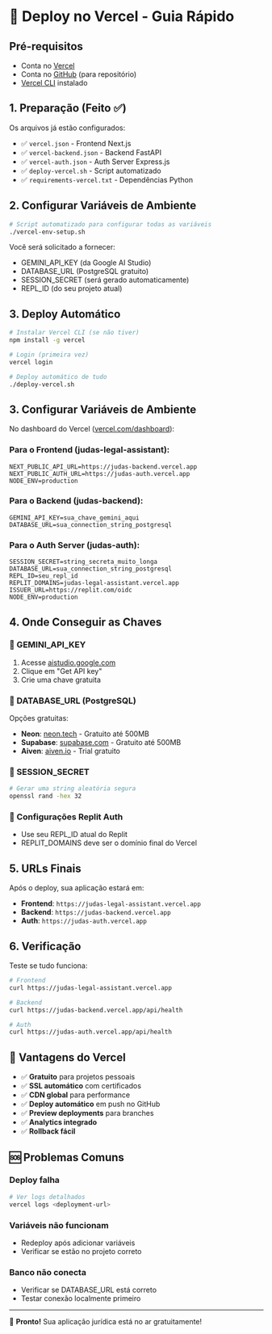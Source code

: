 # 🚀 Deploy no Vercel - Guia Rápido

## Pré-requisitos
- Conta no [Vercel](https://vercel.com)
- Conta no [GitHub](https://github.com) (para repositório)
- [Vercel CLI](https://vercel.com/cli) instalado

## 1. Preparação (Feito ✅)

Os arquivos já estão configurados:
- ✅ `vercel.json` - Frontend Next.js
- ✅ `vercel-backend.json` - Backend FastAPI  
- ✅ `vercel-auth.json` - Auth Server Express.js
- ✅ `deploy-vercel.sh` - Script automatizado
- ✅ `requirements-vercel.txt` - Dependências Python

## 2. Configurar Variáveis de Ambiente

```bash
# Script automatizado para configurar todas as variáveis
./vercel-env-setup.sh
```

Você será solicitado a fornecer:
- GEMINI_API_KEY (da Google AI Studio)
- DATABASE_URL (PostgreSQL gratuito)
- SESSION_SECRET (será gerado automaticamente)
- REPL_ID (do seu projeto atual)

## 3. Deploy Automático

```bash
# Instalar Vercel CLI (se não tiver)
npm install -g vercel

# Login (primeira vez)
vercel login

# Deploy automático de tudo
./deploy-vercel.sh
```

## 3. Configurar Variáveis de Ambiente

No dashboard do Vercel ([vercel.com/dashboard](https://vercel.com/dashboard)):

### Para o Frontend (judas-legal-assistant):
```
NEXT_PUBLIC_API_URL=https://judas-backend.vercel.app
NEXT_PUBLIC_AUTH_URL=https://judas-auth.vercel.app
NODE_ENV=production
```

### Para o Backend (judas-backend):
```
GEMINI_API_KEY=sua_chave_gemini_aqui
DATABASE_URL=sua_connection_string_postgresql
```

### Para o Auth Server (judas-auth):
```
SESSION_SECRET=string_secreta_muito_longa
DATABASE_URL=sua_connection_string_postgresql
REPL_ID=seu_repl_id
REPLIT_DOMAINS=judas-legal-assistant.vercel.app
ISSUER_URL=https://replit.com/oidc
NODE_ENV=production
```

## 4. Onde Conseguir as Chaves

### 🤖 GEMINI_API_KEY
1. Acesse [aistudio.google.com](https://aistudio.google.com)
2. Clique em "Get API key"
3. Crie uma chave gratuita

### 🐘 DATABASE_URL (PostgreSQL)
Opções gratuitas:
- **Neon**: [neon.tech](https://neon.tech) - Gratuito até 500MB
- **Supabase**: [supabase.com](https://supabase.com) - Gratuito até 500MB
- **Aiven**: [aiven.io](https://aiven.io) - Trial gratuito

### 🔐 SESSION_SECRET
```bash
# Gerar uma string aleatória segura
openssl rand -hex 32
```

### 📱 Configurações Replit Auth
- Use seu REPL_ID atual do Replit
- REPLIT_DOMAINS deve ser o domínio final do Vercel

## 5. URLs Finais

Após o deploy, sua aplicação estará em:
- **Frontend**: `https://judas-legal-assistant.vercel.app`
- **Backend**: `https://judas-backend.vercel.app`  
- **Auth**: `https://judas-auth.vercel.app`

## 6. Verificação

Teste se tudo funciona:
```bash
# Frontend
curl https://judas-legal-assistant.vercel.app

# Backend
curl https://judas-backend.vercel.app/api/health

# Auth
curl https://judas-auth.vercel.app/api/health
```

## 🎯 Vantagens do Vercel

- ✅ **Gratuito** para projetos pessoais
- ✅ **SSL automático** com certificados
- ✅ **CDN global** para performance
- ✅ **Deploy automático** em push no GitHub
- ✅ **Preview deployments** para branches
- ✅ **Analytics integrado**
- ✅ **Rollback fácil**

## 🆘 Problemas Comuns

### Deploy falha
```bash
# Ver logs detalhados
vercel logs <deployment-url>
```

### Variáveis não funcionam
- Redeploy após adicionar variáveis
- Verificar se estão no projeto correto

### Banco não conecta
- Verificar se DATABASE_URL está correto
- Testar conexão localmente primeiro

---

🚀 **Pronto!** Sua aplicação jurídica está no ar gratuitamente!